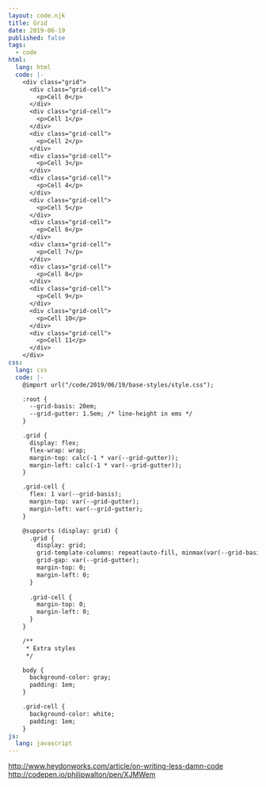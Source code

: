 ```yaml
---
layout: code.njk
title: Grid
date: 2019-06-19
published: false
tags:
  - code
html:
  lang: html
  code: |-
    <div class="grid">
      <div class="grid-cell">
        <p>Cell 0</p>
      </div>
      <div class="grid-cell">
        <p>Cell 1</p>
      </div>
      <div class="grid-cell">
        <p>Cell 2</p>
      </div>
      <div class="grid-cell">
        <p>Cell 3</p>
      </div>
      <div class="grid-cell">
        <p>Cell 4</p>
      </div>
      <div class="grid-cell">
        <p>Cell 5</p>
      </div>
      <div class="grid-cell">
        <p>Cell 6</p>
      </div>
      <div class="grid-cell">
        <p>Cell 7</p>
      </div>
      <div class="grid-cell">
        <p>Cell 8</p>
      </div>
      <div class="grid-cell">
        <p>Cell 9</p>
      </div>
      <div class="grid-cell">
        <p>Cell 10</p>
      </div>
      <div class="grid-cell">
        <p>Cell 11</p>
      </div>
    </div>
css:
  lang: css
  code: |-
    @import url("/code/2019/06/19/base-styles/style.css");

    :root {
      --grid-basis: 20em;
      --grid-gutter: 1.5em; /* line-height in ems */
    }

    .grid {
      display: flex;
      flex-wrap: wrap;
      margin-top: calc(-1 * var(--grid-gutter));
      margin-left: calc(-1 * var(--grid-gutter));
    }

    .grid-cell {
      flex: 1 var(--grid-basis);
      margin-top: var(--grid-gutter);
      margin-left: var(--grid-gutter);
    }

    @supports (display: grid) {
      .grid {
        display: grid;
        grid-template-columns: repeat(auto-fill, minmax(var(--grid-basis), 1fr));
        grid-gap: var(--grid-gutter);
        margin-top: 0;
        margin-left: 0;
      }
      
      .grid-cell {
        margin-top: 0;
        margin-left: 0;
      }
    }

    /**
     * Extra styles
     */

    body {
      background-color: gray;
      padding: 1em;
    }

    .grid-cell {
      background-color: white;
      padding: 1em;
    }
js:
  lang: javascript
---
```


http://www.heydonworks.com/article/on-writing-less-damn-code
http://codepen.io/philipwalton/pen/XJMWem
